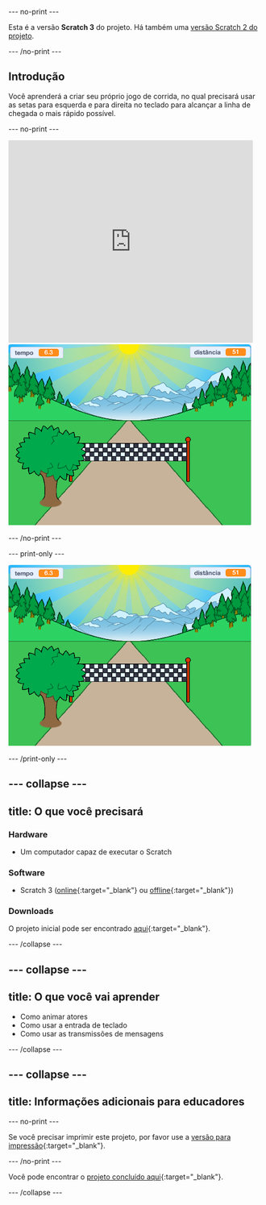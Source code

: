 --- no-print ---

Esta é a versão **Scratch 3** do projeto. Há também uma [versão Scratch 2 do projeto](https://projects.raspberrypi.org/pt-BR/projects/sprint-scratch2).

--- /no-print ---

## Introdução

Você aprenderá a criar seu próprio jogo de corrida, no qual precisará usar as setas para esquerda e para direita no teclado para alcançar a linha de chegada o mais rápido possível.

--- no-print ---

<div class="scratch-preview">
  <iframe allowtransparency="true" width="485" height="402" src="https://scratch.mit.edu/projects/embed/406798075/?autostart=false" frameborder="0" scrolling="no"></iframe>
  <img src="images/sprint-final.png">
</div>

--- /no-print ---

--- print-only ---

![projeto concluído](images/sprint-final.png)

--- /print-only ---


--- collapse ---
---
title: O que você precisará
---

### Hardware

+ Um computador capaz de executar o Scratch

### Software

+ Scratch 3 ([online](http://rpf.io/scratchon){:target="_blank"} ou [offline](http://rpf.io/scratchoff){:target="_blank"})

### Downloads

O projeto inicial pode ser encontrado [aqui](http://rpf.io/p/pt-BR/sprint-go){:target="_blank"}.

--- /collapse ---

--- collapse ---
---
title: O que você vai aprender
---

- Como animar atores
- Como usar a entrada de teclado
- Como usar as transmissões de mensagens

--- /collapse ---

--- collapse ---
---
title: Informações adicionais para educadores
---

--- no-print ---

Se você precisar imprimir este projeto, por favor use a [versão para impressão](https://projects.raspberrypi.org/pt-BR/projects/sprint/print){:target="_blank"}.

--- /no-print ---

Você pode encontrar o [projeto concluído aqui](http://rpf.io/p/pt-BR/sprint-get){:target="_blank"}.

--- /collapse ---


